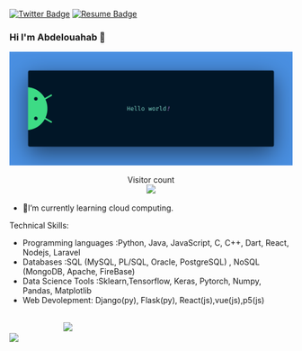 [![Twitter Badge](https://img.shields.io/badge/Twitter-Profile-informational?style=flat&logo=twitter&logoColor=white&color=1CA2F1)](https://twitter.com/Abdobella448)
[![Resume Badge](https://img.shields.io/badge/CV-Resume-informational?style=flat&logo=book&logoColor=white&color=important)](https://github.com/bellaabdelouahab/bellaabdelouahab/blob/main/CV01.jpg)
### Hi I'm Abdelouahab :wave:
<img src="https://raw.githubusercontent.com/bellaabdelouahab/bellaabdelouahab/master/banner.png" alt="Hello world">

<p align="center"> 
  Visitor count<br>
  <img src="https://profile-counter.glitch.me/bellaabdelouahab/count.svg" />
</p>

- 🔭I’m currently learning cloud computing.


<!--
**bellaabdelouahab/bellaabdelouahab** is a ✨ _special_ ✨ repository because its `README.md` (this file) appears on your GitHub profile.

Here are some ideas to get you started:

- 🔭 I’m currently working on ...
- 🌱 I’m currently learning ...
- 👯 I’m looking to collaborate on ...
- 🤔 I’m looking for help with ...
- 💬 Ask me about ...
- 📫 How to reach me: ...
- ⚡ Fun fact: ...
-->
  Technical Skills: 
  - Programming languages :Python, Java, JavaScript, C, C++, Dart, React, Nodejs, Laravel
  - Databases :SQL (MySQL, PL/SQL, Oracle, PostgreSQL) , NoSQL (MongoDB, Apache, FireBase)
  - Data Science Tools :Sklearn,Tensorflow, Keras, Pytorch, Numpy, Pandas, Matplotlib
  - Web Devolepment: Django(py), Flask(py), React(js),vue(js),p5(js) 
<br>
<div style="margin-left:10vw"><img src="https://github-readme-stats.vercel.app/api?username=bellaabdelouahab&show_icons=true&include_all_commits=true&count_private=true&theme=react&hide_border=true&bg_color=1F222E&title_color=F85D7F&icon_color=F8D866&cache_seconds=2300" height="192px" /></div>
<img src="https://activity-graph.herokuapp.com/graph?username=bellaabdelouahab&theme=material&hide_border=true&area=true" />
